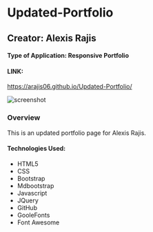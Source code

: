 # Updated-Portfolio
## Creator: Alexis Rajis
#### Type of Application: Responsive Portfolio

#### LINK:
https://arajis06.github.io/Updated-Portfolio/

![screenshot](https://user-images.githubusercontent.com/49252572/60228916-35e61980-9862-11e9-8bb6-77a69e64b95c.png)


### Overview
This is an updated portfolio page for Alexis Rajis.  


#### Technologies Used:
- HTML5 
- CSS 
- Bootstrap
- Mdbootstrap 
- Javascript 
- JQuery 
- GitHub
- GooleFonts
- Font Awesome


